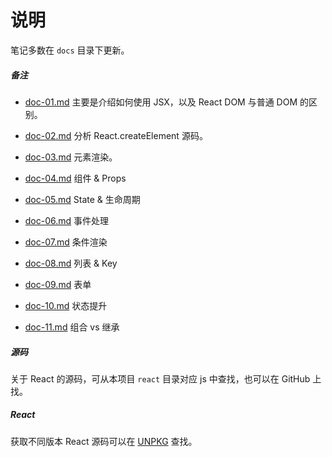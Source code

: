 # 说明

笔记多数在 `docs` 目录下更新。

##### 备注

* [doc-01.md](https://github.com/toFrankie/react-learn/blob/main/docs/doc-01.md) 主要是介绍如何使用 JSX，以及 React DOM 与普通 DOM 的区别。

* [doc-02.md](https://github.com/toFrankie/react-learn/blob/main/docs/doc-02.md) 分析 React.createElement 源码。

* [doc-03.md](https://github.com/toFrankie/react-learn/blob/main/docs/doc-03.md) 元素渲染。

* [doc-04.md](https://github.com/toFrankie/react-learn/blob/main/docs/doc-04.md) 组件 & Props

* [doc-05.md](https://github.com/toFrankie/react-learn/blob/main/docs/doc-05.md) State & 生命周期

* [doc-06.md](https://github.com/toFrankie/react-learn/blob/main/docs/doc-06.md) 事件处理

* [doc-07.md](https://github.com/toFrankie/react-learn/blob/main/docs/doc-07.md) 条件渲染

* [doc-08.md](https://github.com/toFrankie/react-learn/blob/main/docs/doc-08.md) 列表 & Key

* [doc-09.md](https://github.com/toFrankie/react-learn/blob/main/docs/doc-09.md) 表单

* [doc-10.md](https://github.com/toFrankie/react-learn/blob/main/docs/doc-10.md) 状态提升

* [doc-11.md](https://github.com/toFrankie/react-learn/blob/main/docs/doc-11.md) 组合 vs 继承

##### 源码

关于 React 的源码，可从本项目 `react` 目录对应 js 中查找，也可以在 GitHub 上找。

##### React

获取不同版本 React 源码可以在 [UNPKG](https://unpkg.com/browse/react@15.7.0/) 查找。